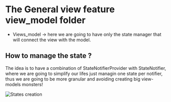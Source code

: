 # The General view feature view_model folder

* Views_model -> here we are going to have only the state manager that will connect the view with the model.


## How to manage the state ?

The idea is to have a combination of StateNotifierProvider with StateNotifier, where we are going to simplify our lifes just managin one state per notifier, thus we are going to be more granular and avoiding creating big view-models monsters!

![States creation](https://drive.google.com/file/d/10kBk4MN9ye6ztBe9eUyaCPNvPVj2rKtW)